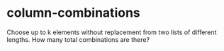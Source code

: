 # column-combinations
Choose up to k elements without replacement from two lists of different lengths. How many total combinations are there?
